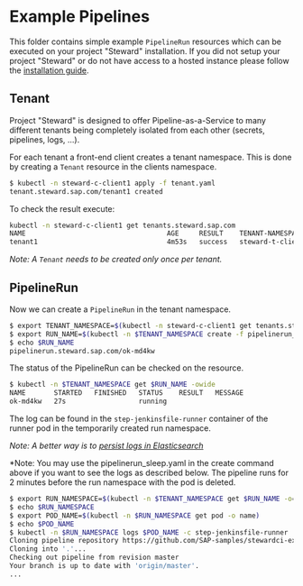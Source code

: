# Example Pipelines

This folder contains simple example `PipelineRun` resources which can be executed on your project "Steward" installation.
If you did not setup your project "Steward" or do not have access to a hosted instance please follow the [installation guide](../install/README.md).

## Tenant

Project "Steward" is designed to offer Pipeline-as-a-Service to many different tenants being completely isolated from each other (secrets, pipelines, logs, ...).

For each tenant a front-end client creates a tenant namespace. This is done by creating a `Tenant` resource in the clients namespace.

```sh
$ kubectl -n steward-c-client1 apply -f tenant.yaml
tenant.steward.sap.com/tenant1 created
```

To check the result execute:

```sh
kubectl -n steward-c-client1 get tenants.steward.sap.com
NAME                                   AGE     RESULT    TENANT-NAMESPACE
tenant1                                4m53s   success   steward-t-client1-tenant1-ga2xfm

```

*Note: A `Tenant` needs to be created only once per tenant.*

## PipelineRun

Now we can create a `PipelineRun` in the tenant namespace.

```sh
$ export TENANT_NAMESPACE=$(kubectl -n steward-c-client1 get tenants.steward.sap.com tenant1 -o=jsonpath={.status.tenantNamespaceName})
$ export RUN_NAME=$(kubectl -n $TENANT_NAMESPACE create -f pipelinerun_ok.yaml -o=name)
$ echo $RUN_NAME
pipelinerun.steward.sap.com/ok-md4kw
```

The status of the PipelineRun can be checked on the resource.

```sh
$ kubectl -n $TENANT_NAMESPACE get $RUN_NAME -owide
NAME       STARTED   FINISHED   STATUS    RESULT   MESSAGE
ok-md4kw   27s                  running            
```

The log can be found in the `step-jenkinsfile-runner` container of the runner pod in the temporarily created run namespace.

*Note: A better way is to [persist logs in Elasticsearch](../pipeline-logs-elasticsearch/README.md)*

*Note: You may use the pipelinerun_sleep.yaml in the create command above if you want to see the logs as described below.
The pipeline runs for 2 minutes before the run namespace with the pod is deleted.
 
```sh
$ export RUN_NAMESPACE=$(kubectl -n $TENANT_NAMESPACE get $RUN_NAME -o=jsonpath={.status.namespace})
$ echo $RUN_NAMESPACE
$ export POD_NAME=$(kubectl -n $RUN_NAMESPACE get pod -o name)
$ echo $POD_NAME
$ kubectl -n $RUN_NAMESPACE logs $POD_NAME -c step-jenkinsfile-runner 
Cloning pipeline repository https://github.com/SAP-samples/stewardci-example-pipelines
Cloning into '.'...
Checking out pipeline from revision master
Your branch is up to date with 'origin/master'.
...
```
